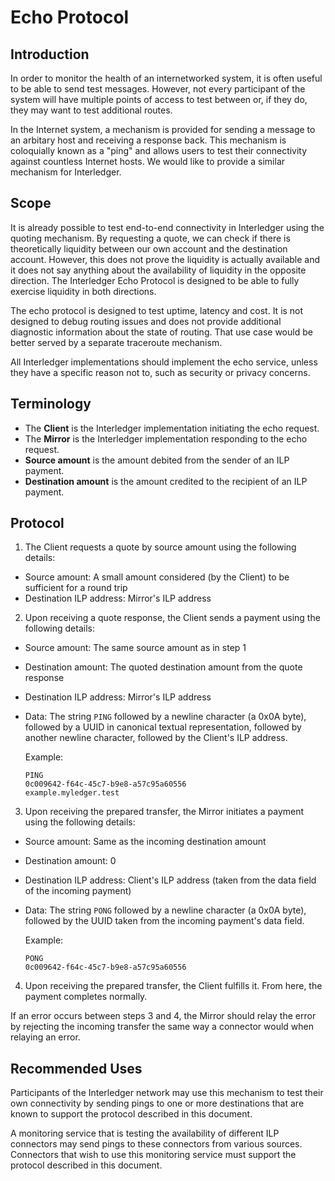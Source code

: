 # Echo Protocol

## Introduction

In order to monitor the health of an internetworked system, it is often useful to be able to send test messages. However, not every participant of the system will have multiple points of access to test between or, if they do, they may want to test additional routes.

In the Internet system, a mechanism is provided for sending a message to an arbitary host and receiving a response back. This mechanism is coloquially known as a "ping" and allows users to test their connectivity against countless Internet hosts. We would like to provide a similar mechanism for Interledger.

## Scope

It is already possible to test end-to-end connectivity in Interledger using the quoting mechanism. By requesting a quote, we can check if there is theoretically liquidity between our own account and the destination account. However, this does not prove the liquidity is actually available and it does not say anything about the availability of liquidity in the opposite direction. The Interledger Echo Protocol is designed to be able to fully exercise liquidity in both directions.

The echo protocol is designed to test uptime, latency and cost. It is not designed to debug routing issues and does not provide additional diagnostic information about the state of routing. That use case would be better served by a separate traceroute mechanism.

All Interledger implementations should implement the echo service, unless they have a specific reason not to, such as security or privacy concerns.

## Terminology

* The **Client** is the Interledger implementation initiating the echo request.
* The **Mirror** is the Interledger implementation responding to the echo request.
* **Source amount** is the amount debited from the sender of an ILP payment.
* **Destination amount** is the amount credited to the recipient of an ILP payment.

## Protocol

1. The Client requests a quote by source amount using the following details:
  - Source amount: A small amount considered (by the Client) to be sufficient for a round trip
  - Destination ILP address: Mirror's ILP address
2. Upon receiving a quote response, the Client sends a payment using the following details:
  - Source amount: The same source amount as in step 1
  - Destination amount: The quoted destination amount from the quote response
  - Destination ILP address: Mirror's ILP address
  - Data: The string `PING` followed by a newline character (a 0x0A byte), followed by a UUID in canonical textual representation, followed by another newline character, followed by the Client's ILP address.

    Example:
    ```
    PING
    0c009642-f64c-45c7-b9e8-a57c95a60556
    example.myledger.test
    ```
3. Upon receiving the prepared transfer, the Mirror initiates a payment using the following details:
  - Source amount: Same as the incoming destination amount
  - Destination amount: 0
  - Destination ILP address: Client's ILP address (taken from the data field of the incoming payment)
  - Data: The string `PONG` followed by a newline character (a 0x0A byte), followed by the UUID taken from the incoming payment's data field.

    Example:
    ```
    PONG
    0c009642-f64c-45c7-b9e8-a57c95a60556
    ```
4. Upon receiving the prepared transfer, the Client fulfills it. From here, the payment completes normally.

If an error occurs between steps 3 and 4, the Mirror should relay the error by rejecting the incoming transfer the same way a connector would when relaying an error.

## Recommended Uses

Participants of the Interledger network may use this mechanism to test their own connectivity by sending pings to one or more destinations that are known to support the protocol described in this document.

A monitoring service that is testing the availability of different ILP connectors may send pings to these connectors from various sources. Connectors that wish to use this monitoring service must support the protocol described in this document.
